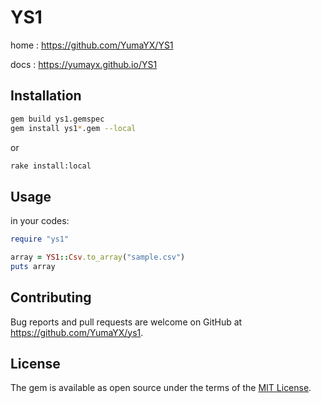 # YS1

home
: <https://github.com/YumaYX/YS1>

docs
: <https://yumayx.github.io/YS1>

## Installation

```sh
gem build ys1.gemspec
gem install ys1*.gem --local
```

or

```sh
rake install:local
```

## Usage

in your codes:

```ruby
require "ys1"

array = YS1::Csv.to_array("sample.csv")
puts array
```

## Contributing

Bug reports and pull requests are welcome on GitHub at https://github.com/YumaYX/ys1.

## License

The gem is available as open source under the terms of the [MIT License](https://opensource.org/licenses/MIT).

